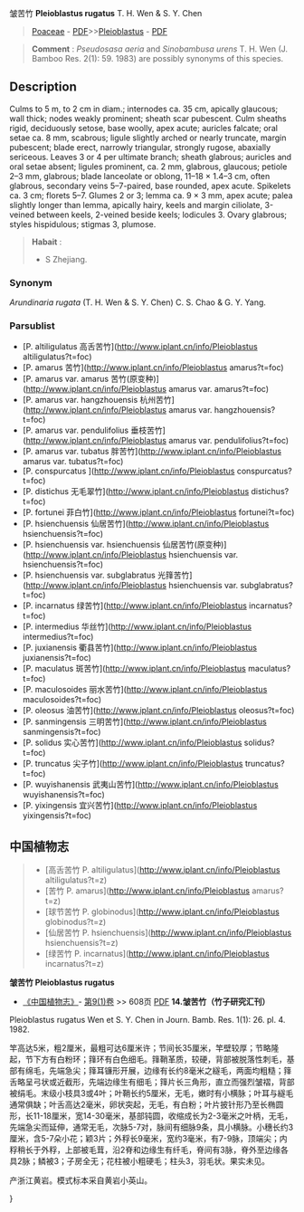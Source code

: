 皱苦竹 **Pleioblastus rugatus** T. H. Wen & S. Y. Chen

> [Poaceae](http://www.iplant.cn/info/Poaceae?t=foc) - [PDF](http://www.iplant.cn/foc/pdf/Poaceae.pdf)>>[Pleioblastus](http://www.iplant.cn/info/Pleioblastus?t=foc) - [PDF](http://www.iplant.cn/foc/pdf/Pleioblastus.pdf)


> **Comment** : 
> *Pseudosasa aeria* and *Sinobambusa urens* T. H. Wen (J. Bamboo Res. 2(1): 59. 1983) are possibly synonyms of this species.

## Description

Culms to 5 m, to 2 cm in diam.; internodes ca. 35 cm, apically glaucous; wall thick; nodes weakly prominent; sheath scar pubescent. Culm sheaths rigid, deciduously setose, base woolly, apex acute; auricles falcate; oral setae ca. 8 mm, scabrous; ligule slightly arched or nearly truncate, margin pubescent; blade erect, narrowly triangular, strongly rugose, abaxially sericeous. Leaves 3 or 4 per ultimate branch; sheath glabrous; auricles and oral setae absent; ligules prominent, ca. 2 mm, glabrous, glaucous; petiole 2–3 mm, glabrous; blade lanceolate or oblong, 11–18 × 1.4–3 cm, often glabrous, secondary veins 5–7-paired, base rounded, apex acute. Spikelets ca. 3 cm; florets 5–7. Glumes 2 or 3; lemma ca. 9 × 3 mm, apex acute; palea slightly longer than lemma, apically hairy, keels and margin ciliolate, 3-veined between keels, 2-veined beside keels; lodicules 3. Ovary glabrous; styles hispidulous; stigmas 3, plumose.


> **Habait** : 
>* S Zhejiang.

### Synonym
*Arundinaria rugata* (T. H. Wen & S. Y. Chen) C. S. Chao & G. Y. Yang.

### Parsublist

* [P.  altiligulatus  高舌苦竹](http://www.iplant.cn/info/Pleioblastus altiligulatus?t=foc)
* [P.  amarus  苦竹](http://www.iplant.cn/info/Pleioblastus amarus?t=foc)
* [P.  amarus var. amarus  苦竹(原变种)](http://www.iplant.cn/info/Pleioblastus amarus var. amarus?t=foc)
* [P.  amarus var. hangzhouensis  杭州苦竹](http://www.iplant.cn/info/Pleioblastus amarus var. hangzhouensis?t=foc)
* [P.  amarus var. pendulifolius  垂枝苦竹](http://www.iplant.cn/info/Pleioblastus amarus var. pendulifolius?t=foc)
* [P.  amarus var. tubatus  胖苦竹](http://www.iplant.cn/info/Pleioblastus amarus var. tubatus?t=foc)
* [P.  conspurcatus  ](http://www.iplant.cn/info/Pleioblastus conspurcatus?t=foc)
* [P.  distichus  无毛翠竹](http://www.iplant.cn/info/Pleioblastus distichus?t=foc)
* [P.  fortunei  菲白竹](http://www.iplant.cn/info/Pleioblastus fortunei?t=foc)
* [P.  hsienchuensis  仙居苦竹](http://www.iplant.cn/info/Pleioblastus hsienchuensis?t=foc)
* [P.  hsienchuensis var. hsienchuensis  仙居苦竹(原变种)](http://www.iplant.cn/info/Pleioblastus hsienchuensis var. hsienchuensis?t=foc)
* [P.  hsienchuensis var. subglabratus  光箨苦竹](http://www.iplant.cn/info/Pleioblastus hsienchuensis var. subglabratus?t=foc)
* [P.  incarnatus  绿苦竹](http://www.iplant.cn/info/Pleioblastus incarnatus?t=foc)
* [P.  intermedius  华丝竹](http://www.iplant.cn/info/Pleioblastus intermedius?t=foc)
* [P.  juxianensis  衢县苦竹](http://www.iplant.cn/info/Pleioblastus juxianensis?t=foc)
* [P.  maculatus  斑苦竹](http://www.iplant.cn/info/Pleioblastus maculatus?t=foc)
* [P.  maculosoides  丽水苦竹](http://www.iplant.cn/info/Pleioblastus maculosoides?t=foc)
* [P.  oleosus  油苦竹](http://www.iplant.cn/info/Pleioblastus oleosus?t=foc)
* [P.  sanmingensis  三明苦竹](http://www.iplant.cn/info/Pleioblastus sanmingensis?t=foc)
* [P.  solidus  实心苦竹](http://www.iplant.cn/info/Pleioblastus solidus?t=foc)
* [P.  truncatus  尖子竹](http://www.iplant.cn/info/Pleioblastus truncatus?t=foc)
* [P.  wuyishanensis  武夷山苦竹](http://www.iplant.cn/info/Pleioblastus wuyishanensis?t=foc)
* [P.  yixingensis  宜兴苦竹](http://www.iplant.cn/info/Pleioblastus yixingensis?t=foc)


## 中国植物志

> * [高舌苦竹  P.  altiligulatus](http://www.iplant.cn/info/Pleioblastus altiligulatus?t=z)
> * [苦竹  P.  amarus](http://www.iplant.cn/info/Pleioblastus amarus?t=z)
> * [球节苦竹  P.  globinodus](http://www.iplant.cn/info/Pleioblastus globinodus?t=z)
> * [仙居苦竹  P.  hsienchuensis](http://www.iplant.cn/info/Pleioblastus hsienchuensis?t=z)
> * [绿苦竹  P.  incarnatus](http://www.iplant.cn/info/Pleioblastus incarnatus?t=z)


**皱苦竹 Pleioblastus rugatus**

* [《中国植物志》](http://www.iplant.cn/frps)- [第9(1)卷](http://www.iplant.cn/frps/vol/9(1)) >> 608页 [PDF](http://www.iplant.cn/frps/pdf/9(1)/608.pdf)
**14.皱苦竹（竹子研究汇刊）**

Pleioblastus rugatus Wen et S. Y. Chen in Journ. Bamb. Res. 1(1): 26. pl. 4. 1982.

竿高达5米，粗2厘米，最粗可达6厘米许；节间长35厘米，竿壁较厚；节略隆起，节下方有白粉环；箨环有白色细毛。箨鞘革质，较硬，背部被脱落性刺毛，基部有绵毛，先端急尖；箨耳镰形开展，边缘有长约8毫米之繸毛，两面均粗糙；箨舌略呈弓状或近截形，先端边缘生有细毛；箨片长三角形，直立而强烈皱褶，背部被绢毛。末级小枝具3或4叶；叶鞘长约5厘米，无毛，嫩时有小横脉；叶耳与繸毛通常俱缺；叶舌高达2毫米，卵状突起，无毛，有白粉；叶片披针形乃至长椭圆形，长11-18厘米，宽14-30毫米，基部钝圆，收缩成长为2-3毫米之叶柄，无毛，先端急尖而延伸，通常无毛，次脉5-7对，脉间有细脉9条，具小横脉。小穗长约3厘米，含5-7朵小花；颖3片；外稃长9毫米，宽约3毫米，有7-9脉，顶端尖；内稃稍长于外稃，上部被毛茸，沿2脊和边缘生有纤毛，脊间有3脉，脊外至边缘各具2脉；鳞被3；子房全无；花柱被小粗硬毛；柱头3，羽毛状。果实未见。

产浙江黄岩。模式标本采自黄岩小英山。

}